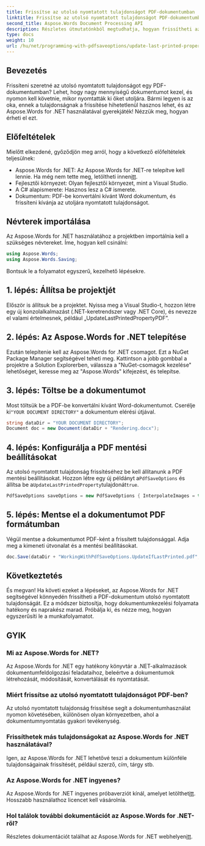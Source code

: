 ```yaml
---
title: Frissítse az utolsó nyomtatott tulajdonságot PDF-dokumentumban
linktitle: Frissítse az utolsó nyomtatott tulajdonságot PDF-dokumentumban
second_title: Aspose.Words Document Processing API
description: Részletes útmutatónkból megtudhatja, hogyan frissítheti az utolsó nyomtatott tulajdonságot egy PDF-dokumentumban az Aspose.Words for .NET használatával.
type: docs
weight: 10
url: /hu/net/programming-with-pdfsaveoptions/update-last-printed-property/
---
```

## Bevezetés

Frissíteni szeretné az utolsó nyomtatott tulajdonságot egy PDF-dokumentumban? Lehet, hogy nagy mennyiségű dokumentumot kezel, és nyomon kell követnie, mikor nyomtatták ki őket utoljára. Bármi legyen is az oka, ennek a tulajdonságnak a frissítése hihetetlenül hasznos lehet, és az Aspose.Words for .NET használatával gyerekjáték! Nézzük meg, hogyan érheti el ezt.

## Előfeltételek

Mielőtt elkezdené, győződjön meg arról, hogy a következő előfeltételek teljesülnek:

-  Aspose.Words for .NET: Az Aspose.Words for .NET-re telepítve kell lennie. Ha még nem tette meg, letöltheti innen[itt](https://releases.aspose.com/words/net/).
- Fejlesztői környezet: Olyan fejlesztői környezet, mint a Visual Studio.
- A C# alapismerete: Hasznos lesz a C# ismerete.
- Dokumentum: PDF-be konvertálni kívánt Word dokumentum, és frissíteni kívánja az utoljára nyomtatott tulajdonságot.

## Névterek importálása

Az Aspose.Words for .NET használatához a projektben importálnia kell a szükséges névtereket. Íme, hogyan kell csinálni:

```csharp
using Aspose.Words;
using Aspose.Words.Saving;
```

Bontsuk le a folyamatot egyszerű, kezelhető lépésekre.

## 1. lépés: Állítsa be projektjét

Először is állítsuk be a projektet. Nyissa meg a Visual Studio-t, hozzon létre egy új konzolalkalmazást (.NET-keretrendszer vagy .NET Core), és nevezze el valami értelmesnek, például „UpdateLastPrintedPropertyPDF”.

## 2. lépés: Az Aspose.Words for .NET telepítése

Ezután telepítenie kell az Aspose.Words for .NET csomagot. Ezt a NuGet Package Manager segítségével teheti meg. Kattintson a jobb gombbal a projektre a Solution Explorerben, válassza a "NuGet-csomagok kezelése" lehetőséget, keresse meg az "Aspose.Words" kifejezést, és telepítse.

## 3. lépés: Töltse be a dokumentumot

 Most töltsük be a PDF-be konvertálni kívánt Word-dokumentumot. Cserélje ki`"YOUR DOCUMENT DIRECTORY"` a dokumentum elérési útjával.

```csharp
string dataDir = "YOUR DOCUMENT DIRECTORY";
Document doc = new Document(dataDir + "Rendering.docx");
```

## 4. lépés: Konfigurálja a PDF mentési beállításokat

 Az utolsó nyomtatott tulajdonság frissítéséhez be kell állítanunk a PDF mentési beállításokat. Hozzon létre egy új példányt a`PdfSaveOptions` és állítsa be a`UpdateLastPrintedProperty`tulajdonát`true`.

```csharp
PdfSaveOptions saveOptions = new PdfSaveOptions { InterpolateImages = true };
```

## 5. lépés: Mentse el a dokumentumot PDF formátumban

Végül mentse a dokumentumot PDF-ként a frissített tulajdonsággal. Adja meg a kimeneti útvonalat és a mentési beállításokat.

```csharp
doc.Save(dataDir + "WorkingWithPdfSaveOptions.UpdateIfLastPrinted.pdf", saveOptions);
```

## Következtetés

És megvan! Ha követi ezeket a lépéseket, az Aspose.Words for .NET segítségével könnyedén frissítheti a PDF-dokumentum utolsó nyomtatott tulajdonságát. Ez a módszer biztosítja, hogy dokumentumkezelési folyamata hatékony és naprakész marad. Próbálja ki, és nézze meg, hogyan egyszerűsíti le a munkafolyamatot.

## GYIK

### Mi az Aspose.Words for .NET?
Az Aspose.Words for .NET egy hatékony könyvtár a .NET-alkalmazások dokumentumfeldolgozási feladataihoz, beleértve a dokumentumok létrehozását, módosítását, konvertálását és nyomtatását.

### Miért frissítse az utolsó nyomtatott tulajdonságot PDF-ben?
Az utolsó nyomtatott tulajdonság frissítése segít a dokumentumhasználat nyomon követésében, különösen olyan környezetben, ahol a dokumentumnyomtatás gyakori tevékenység.

### Frissíthetek más tulajdonságokat az Aspose.Words for .NET használatával?
Igen, az Aspose.Words for .NET lehetővé teszi a dokumentum különféle tulajdonságainak frissítését, például szerző, cím, tárgy stb.

### Az Aspose.Words for .NET ingyenes?
 Az Aspose.Words for .NET ingyenes próbaverziót kínál, amelyet letölthet[itt](https://releases.aspose.com/). Hosszabb használathoz licencet kell vásárolnia.

### Hol találok további dokumentációt az Aspose.Words for .NET-ről?
 Részletes dokumentációt találhat az Aspose.Words for .NET webhelyen[itt](https://reference.aspose.com/words/net/).
